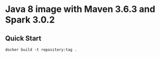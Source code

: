 # Java 8 image with Maven 3.6.3 and Spark 3.0.2
## Quick Start
```
docker build -t repository:tag .

